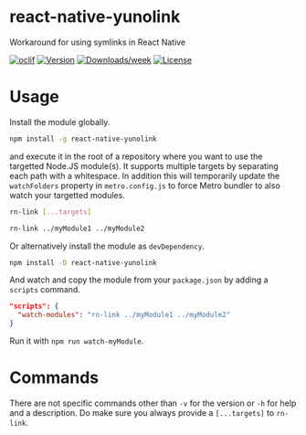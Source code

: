 react-native-yunolink
=====================

Workaround for using symlinks in React Native 

[![oclif](https://img.shields.io/badge/cli-oclif-brightgreen.svg)](https://oclif.io)
[![Version](https://img.shields.io/npm/v/react-native-yunolink.svg)](https://npmjs.org/package/react-native-yunolink)
[![Downloads/week](https://img.shields.io/npm/dw/react-native-yunolink.svg)](https://npmjs.org/package/react-native-yunolink)
[![License](https://img.shields.io/npm/l/react-native-yunolink.svg)](https://github.com/Swaagie/react-native-yunolink/blob/master/package.json)

# Usage

Install the module globally.

```bash
npm install -g react-native-yunolink
```

and execute it in the root of a repository where you want to use the targetted Node.JS module(s). It supports
multiple targets by separating each path with a whitespace. In addition this will temporarily update the
`watchFolders` property in `metro.config.js` to force Metro bundler to also watch your targetted modules.

```bash
rn-link [...targets]

rn-link ../myModule1 ../myModule2
```

Or alternatively install the module as `devDependency`.

```bash
npm install -D react-native-yunolink
```

And watch and copy the module from your `package.json` by adding a `scripts` command.

```json
"scripts": {
  "watch-modules": "rn-link ../myModule1 ../myModule2"
}
```

Run it with `npm run watch-myModule`.

# Commands

There are not specific commands other than `-v` for the version or `-h` for help and a description. 
Do make sure you always provide a `[...targets]` to `rn-link`.
